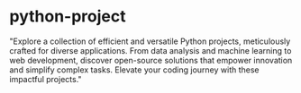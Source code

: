 # python-project
"Explore a collection of efficient and versatile Python projects, meticulously crafted for diverse applications. From data analysis and machine learning to web development, discover open-source solutions that empower innovation and simplify complex tasks. Elevate your coding journey with these impactful projects."

